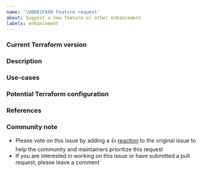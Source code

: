 ```yaml
---
name: '\U0001F680 Feature request'
about: Suggest a new feature or other enhancement
labels: enhancement
---
```


<!--
Hi there,

Thank you for opening an issue. Please note that we try to keep the issue
tracker reserved for bug reports and feature requests. For general usage
questions, please see: https://www.terraform.io/community.html.
-->

### Current Terraform version

<!--
Run `terraform version` to show the version, and include the output below.
This will record which version was current at the time of your feature request,
to help manage the request backlog.

If you're not using the latest version, please check to see if something related
to your request has already been implemented in a later version.
-->

### Description

<!-- Please leave a helpful description of the feature request here -->

### Use-cases

<!--
In order to properly evaluate a feature request, it is necessary to understand
the use-cases for it.

Please describe below the _end goal_ you are trying to achieve that has led you
to request this feature.

Please keep this section focused on the problem and not on the suggested
solution. We'll get to that in a moment, below!
-->

### Potential Terraform configuration

<!--
Information about code formatting:
https://help.github.com/articles/basic-writing-and-formatting-syntax/#quoting-code

```hcl
# Copy-paste your Terraform configurations here.
```
-->

### References

<!--
Are there any other GitHub issues, whether open or closed, that are related to
the problem you've described above or to the suggested solution? If so, please
create a list below that mentions each of them. For example:

- #6017
-->

### Community note

* Please vote on this issue by adding a 👍 [reaction](https://blog.github.com/2016-03-10-add-reactions-to-pull-requests-issues-and-comments/)
  to the original issue to help the community and maintainers prioritize this request
* If you are interested in working on this issue or have submitted a pull
  request, please leave a comment

<!--- Thank you for keeping this note for the community --->
